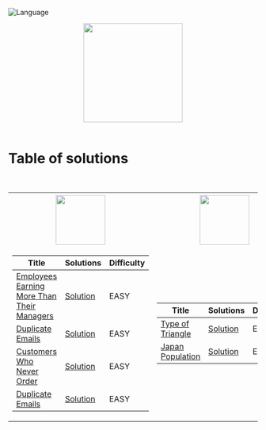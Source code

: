 ![Language](https://img.shields.io/badge/language-SQL%20-red.svg)

<p align="center">
    <img height=200 src="https://cdn-icons-png.flaticon.com/512/3161/3161133.png">
  <br>
  <br>
</p>

# Table of solutions
<br>

<table>
<tr>
    <th><img height=100 src="https://upload.wikimedia.org/wikipedia/commons/0/0a/LeetCode_Logo_black_with_text.svg"> </th>
    <th><img height=100 src="https://i0.wp.com/gradsingames.com/wp-content/uploads/2016/05/856771_668224053197841_1943699009_o.png"></th>
</tr>
<tr><td>

| Title | Solutions | Difficulty |
|-------|----------|------------|
|[Employees Earning More Than Their Managers](https://leetcode.com/problems/employees-earning-more-than-their-managers/)|[Solution](Solutions/181.sql)|EASY|
|[Duplicate Emails](https://leetcode.com/problems/duplicate-emails/)|[Solution](Solutions/182.sql)|EASY|
|[Customers Who Never Order](https://leetcode.com/problems/customers-who-never-order/)|[Solution](Solutions/183.sql)|EASY|
|[Duplicate Emails](https://leetcode.com/problems/duplicate-emails/)|[Solution](Solutions/182.sql)|EASY|

</td><td>

| Title | Solutions | Difficulty |
|-------|----------|------------|
|[Type of Triangle](https://www.hackerrank.com/challenges/what-type-of-triangle/problem)|[Solution](Solutions/H1.sql)|EASY|
|[Japan Population](https://www.hackerrank.com/challenges/japan-population/problem)|[Solution](Solutions/H2.sql)|EASY|

</td></tr> </table>


